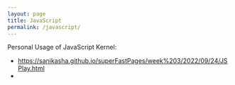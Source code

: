 ```yaml
---
layout: page
title: JavaScript
permalink: /javascript/
---
```

Personal Usage of JavaScript Kernel: 
- https://sanikasha.github.io/superFastPages/week%203/2022/09/24/JSPlay.html
- 
